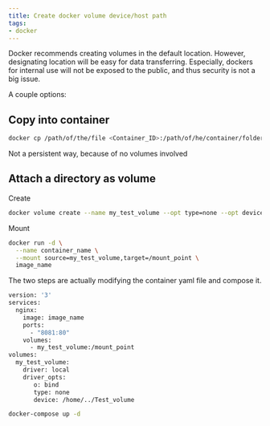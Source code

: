 ```yaml
---
title: Create docker volume device/host path
tags:
- docker
---
```


Docker recommends creating volumes in the default location. However, designating location will be easy for data transferring. Especially, dockers for internal use will not be exposed to the public, and thus security is not a big issue.

A couple options:

## Copy into container

```bash
docker cp /path/of/the/file <Container_ID>:/path/of/he/container/folder
```

Not a persistent way, because of no volumes involved



## Attach a directory as volume

Create

```bash
docker volume create --name my_test_volume --opt type=none --opt device=/home/../Test_volume --opt o=bind
```

Mount

```bash
docker run -d \
  --name container_name \
  --mount source=my_test_volume,target=/mount_point \
  image_name
```



The two steps are actually modifying the container yaml file and compose it.

```bash
version: '3'
services:
  nginx:
    image: image_name
    ports:
      - "8081:80"
    volumes:
      - my_test_volume:/mount_point
volumes:
  my_test_volume:
    driver: local
    driver_opts:
       o: bind
       type: none
       device: /home/../Test_volume
```

```bash
docker-compose up -d
```

